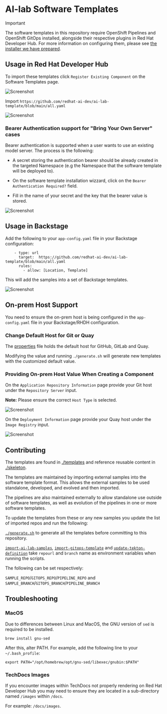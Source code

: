 #  AI-lab Software Templates

> [!IMPORTANT]  
> The software templates in this repository require OpenShift Pipelines and OpenShift GitOps installed, alongside their respective plugins in Red Hat Developer Hub. For more information on configuring them, please see [the installer we have prepared](https://github.com/redhat-ai-dev/ai-rhdh-installer/).

## Usage in Red Hat Developer Hub

To import these templates click `Register Existing Component` on the Software Templates page.

![Screenshot](register.png)

Import `https://github.com/redhat-ai-dev/ai-lab-template/blob/main/all.yaml`

![Screenshot](register2.png)

### Bearer Authentication support for "Bring Your Own Server" cases

Bearer authentication is supported when a user wants to use an existing model server. The process is the following:

* A secret storing the authentication bearer should be already created in the targeted Namespace (e.g the Namespace that the software template will be deployed to).

* On the software template installation wizzard, click on the `Bearer Authentication Required?` field.

* Fill in the name of your secret and the key that the bearer value is stored.

![Screenshot](wizzard1.png)


## Usage in Backstage 

Add the following to your `app-config.yaml` file in your Backstage configuration:

``` 
    - type: url
      target:  https://github.com/redhat-ai-dev/ai-lab-template/blob/main/all.yaml
      rules:
        - allow: [Location, Template]
```

This will add the samples into a set of Backstage templates.

![Screenshot](catalog.png)


## On-prem Host Support

You need to ensure the on-prem host is being configured in the `app-config.yaml` file in your Backstage/RHDH configuration.

### Change Default Host for Git or Quay

The [properties](./properties) file holds the default host for GitHub, GitLab and Quay.

Modifying the value and running `./generate.sh` will generate new templates with the customized default value.

### Providing On-prem Host Value When Creating a Component

On the `Application Repository Information` page provide your Git host under the `Repository Server` input.

**Note:** Please ensure the correct `Host Type` is selected.

![Screenshot](on-prem-git.png)

On the `Deployment Information` page provide your Quay host under the `Image Registry` input.

![Screenshot](on-prem-quay.png)
 
## Contributing

The templates are found in [./templates](./templates) and reference reusable content in [./skeleton](./skeleton).  

The templates are maintained by importing external samples into the software template format. This allows the external samples to be used standalone, developed, and evolved and then imported.

The pipelines are also maintained externally to allow standalone use outside of software templates, as well as evolution of the pipelines in one or more software templates.

To update the templates from these or any new samples you update the list of imported repos and run the following: 

 [`./generate.sh`](./generate.sh) to generate all the templates before committing to this repository.

 [`import-ai-lab-samples`](./scripts/import-ai-lab-samples), [`import-gitops-template`](./scripts/import-gitops-template) and [`update-tekton-definition`](./scripts/import-gitops-template) take `repourl` and `branch` name as environment variables when running the scripts. 

 The following can be set respectively:

 `SAMPLE_REPO`/`GITOPS_REPO`/`PIPELINE_REPO` and `SAMPLE_BRANCH`/`GITOPS_BRANCH`/`PIPELINE_BRANCH`


## Troubleshooting

### MacOS 

Due to differences between Linux and MacOS, the GNU version of `sed` is required to be installed.

```
brew install gnu-sed
```
After this, alter PATH. For example, add the following line to your `~/.bash_profile`:
```
export PATH="/opt/homebrew/opt/gnu-sed/libexec/gnubin:$PATH"
```

### TechDocs Images

If you encounter images within TechDocs not properly rendering on Red Hat Developer Hub you may need to ensure they are located in a sub-directory named `/images` within `/docs`. 

For example: `/docs/images`.